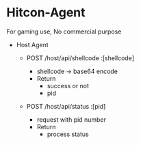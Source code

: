 # Hitcon-Agent
For gaming use, No commercial purpose

- Host Agent
    - POST /host/api/shellcode :[shellcode]
        - shellcode -> base64 encode
        - Return
            - success or not
            - pid

    - POST /host/api/status :[pid]
        - request with pid number
        - Return
            - process status